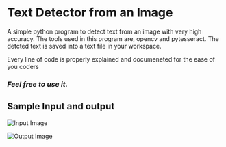 # **Text Detector from an Image**
A simple python program to detect text from an image with very high accuracy. The tools used in this program are, opencv and pytesseract. The detcted text is saved into a text file in your workspace.  

Every line of code is properly explained and documeneted for the ease of you coders  

### *Feel free to use it.*

## **Sample Input and output**
![Input Image](https://i.imgur.com/WWRGioc.png)

![Output Image](https://i.imgur.com/8CPqPGj.png)
